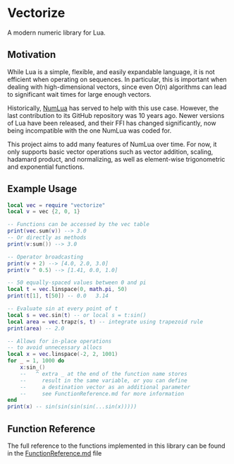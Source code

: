 # Vectorize

A modern numeric library for Lua.

## Motivation

While Lua is a simple, flexible, and easily expandable language, it is not
efficient when operating on sequences. In particular, this is important
when dealing with high-dimensional vectors, since even O(n) algorithms can
lead to significant wait times for large enough vectors.

Historically, [NumLua](https://github.com/carvalho/numlua) has served to
help with this use case. However, the last contribution to its GitHub
repository was 10 years ago. Newer versions of Lua have been released, and
their FFI has changed significantly, now being incompatible with the one
NumLua was coded for.

This project aims to add many features of NumLua over time. For now, it
only supports basic vector operations such as vector addition, scaling,
hadamard product, and normalizing, as well as element-wise trigonometric
and exponential functions.

## Example Usage

```lua
local vec = require "vectorize"
local v = vec {2, 0, 1}

-- Functions can be accessed by the vec table
print(vec.sum(v)) --> 3.0
-- Or directly as methods
print(v:sum()) --> 3.0

-- Operator broadcasting
print(v + 2) --> [4.0, 2.0, 3.0]
print(v ^ 0.5) --> [1.41, 0.0, 1.0]

-- 50 equally-spaced values between 0 and pi
local t = vec.linspace(0, math.pi, 50)
print(t[1], t[50]) -- 0.0   3.14

-- Evaluate sin at every point of t
local s = vec.sin(t) -- or local s = t:sin()
local area = vec.trapz(s, t) -- integrate using trapezoid rule
print(area) -- 2.0

-- Allows for in-place operations
-- to avoid unnecessary allocs
local x = vec.linspace(-2, 2, 1001)
for _ = 1, 1000 do
    x:sin_()
    --   ^ extra _ at the end of the function name stores
    --     result in the same variable, or you can define
    --     a destination vector as an additional parameter
    --     see FunctionReference.md for more information
end
print(x) -- sin(sin(sin(sin(...sin(x)))))
```

## Function Reference

The full reference to the functions implemented in this library can be found in the [FunctionReference.md](FunctionReference.md) file
